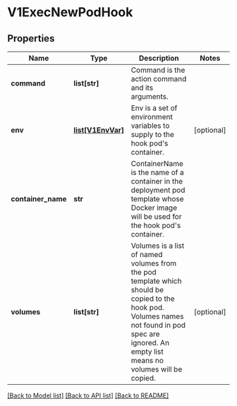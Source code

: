 # V1ExecNewPodHook

## Properties
Name | Type | Description | Notes
------------ | ------------- | ------------- | -------------
**command** | **list[str]** | Command is the action command and its arguments. | 
**env** | [**list[V1EnvVar]**](V1EnvVar.md) | Env is a set of environment variables to supply to the hook pod&#39;s container. | [optional] 
**container_name** | **str** | ContainerName is the name of a container in the deployment pod template whose Docker image will be used for the hook pod&#39;s container. | 
**volumes** | **list[str]** | Volumes is a list of named volumes from the pod template which should be copied to the hook pod. Volumes names not found in pod spec are ignored. An empty list means no volumes will be copied. | [optional] 

[[Back to Model list]](../README.md#documentation-for-models) [[Back to API list]](../README.md#documentation-for-api-endpoints) [[Back to README]](../README.md)


